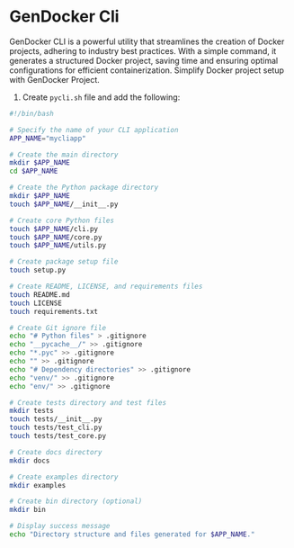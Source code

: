# GenDocker Cli

GenDocker CLI is a powerful utility that streamlines the creation of Docker projects, adhering to industry best practices. With a simple command, it generates a structured Docker project, saving time and ensuring optimal configurations for efficient containerization. Simplify Docker project setup with GenDocker Project.

1. Create `pycli.sh` file and add the following:
```bash
#!/bin/bash

# Specify the name of your CLI application
APP_NAME="mycliapp"

# Create the main directory
mkdir $APP_NAME
cd $APP_NAME

# Create the Python package directory
mkdir $APP_NAME
touch $APP_NAME/__init__.py

# Create core Python files
touch $APP_NAME/cli.py
touch $APP_NAME/core.py
touch $APP_NAME/utils.py

# Create package setup file
touch setup.py

# Create README, LICENSE, and requirements files
touch README.md
touch LICENSE
touch requirements.txt

# Create Git ignore file
echo "# Python files" > .gitignore
echo "__pycache__/" >> .gitignore
echo "*.pyc" >> .gitignore
echo "" >> .gitignore
echo "# Dependency directories" >> .gitignore
echo "venv/" >> .gitignore
echo "env/" >> .gitignore

# Create tests directory and test files
mkdir tests
touch tests/__init__.py
touch tests/test_cli.py
touch tests/test_core.py

# Create docs directory
mkdir docs

# Create examples directory
mkdir examples

# Create bin directory (optional)
mkdir bin

# Display success message
echo "Directory structure and files generated for $APP_NAME."
```



